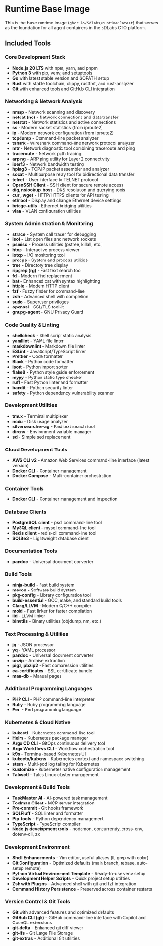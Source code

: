 # Runtime Base Image

This is the base runtime image (`ghcr.io/5dlabs/runtime:latest`) that serves as the foundation for all agent containers in the 5DLabs CTO platform.

## Included Tools

### Core Development Stack
- **Node.js 20 LTS** with npm, yarn, and pnpm
- **Python 3** with pip, venv, and setuptools
- **Go** with latest stable version and GOPATH setup
- **Rust** with stable toolchain, clippy, rustfmt, and rust-analyzer
- **Git** with enhanced tools and GitHub CLI integration

### Networking & Network Analysis
- **nmap** - Network scanning and discovery
- **netcat (nc)** - Network connections and data transfer
- **netstat** - Network statistics and active connections
- **ss** - Modern socket statistics (from iproute2)
- **ip** - Modern network configuration (from iproute2)
- **tcpdump** - Command-line packet analyzer
- **tshark** - Wireshark command-line network protocol analyzer
- **mtr** - Network diagnostic tool combining traceroute and ping
- **traceroute** - Network path tracing
- **arping** - ARP ping utility for Layer 2 connectivity
- **iperf3** - Network bandwidth testing
- **hping3** - TCP/IP packet assembler and analyzer
- **socat** - Multipurpose relay tool for bidirectional data transfer
- **telnet** - User interface to TELNET protocol
- **OpenSSH Client** - SSH client for secure remote access
- **dig, nslookup, host** - DNS resolution and querying tools
- **curl, wget** - HTTP/HTTPS clients for API testing
- **ethtool** - Display and change Ethernet device settings
- **bridge-utils** - Ethernet bridging utilities
- **vlan** - VLAN configuration utilities

### System Administration & Monitoring
- **strace** - System call tracer for debugging
- **lsof** - List open files and network sockets
- **psmisc** - Process utilities (pstree, killall, etc.)
- **htop** - Interactive process viewer
- **iotop** - I/O monitoring tool
- **procps** - System and process utilities
- **tree** - Directory tree display
- **ripgrep (rg)** - Fast text search tool
- **fd** - Modern find replacement
- **bat** - Enhanced cat with syntax highlighting
- **httpie** - Modern HTTP client
- **fzf** - Fuzzy finder for command-line
- **zsh** - Advanced shell with completion
- **sudo** - Superuser privileges
- **openssl** - SSL/TLS toolkit
- **gnupg-agent** - GNU Privacy Guard

### Code Quality & Linting
- **shellcheck** - Shell script static analysis
- **yamllint** - YAML file linter
- **markdownlint** - Markdown file linter
- **ESLint** - JavaScript/TypeScript linter
- **Prettier** - Code formatter
- **Black** - Python code formatter
- **isort** - Python import sorter
- **flake8** - Python style guide enforcement
- **mypy** - Python static type checker
- **ruff** - Fast Python linter and formatter
- **bandit** - Python security linter
- **safety** - Python dependency vulnerability scanner

### Development Utilities
- **tmux** - Terminal multiplexer
- **ncdu** - Disk usage analyzer
- **silversearcher-ag** - Fast text search tool
- **direnv** - Environment variable manager
- **sd** - Simple sed replacement

### Cloud Development Tools
- **AWS CLI v2** - Amazon Web Services command-line interface (latest version)
- **Docker CLI** - Container management
- **Docker Compose** - Multi-container orchestration

### Container Tools
- **Docker CLI** - Container management and inspection

### Database Clients
- **PostgreSQL client** - psql command-line tool
- **MySQL client** - mysql command-line tool
- **Redis client** - redis-cli command-line tool
- **SQLite3** - Lightweight database client

### Documentation Tools
- **pandoc** - Universal document converter

### Build Tools
- **ninja-build** - Fast build system
- **meson** - Software build system
- **pkg-config** - Library configuration tool
- **build-essential** - GCC, make, and standard build tools
- **Clang/LLVM** - Modern C/C++ compiler
- **mold** - Fast linker for faster compilation
- **lld** - LLVM linker
- **binutils** - Binary utilities (objdump, nm, etc.)

### Text Processing & Utilities
- **jq** - JSON processor
- **yq** - YAML processor
- **pandoc** - Universal document converter
- **unzip** - Archive extraction
- **pigz, pbzip2** - Fast compression utilities
- **ca-certificates** - SSL certificate bundle
- **man-db** - Manual pages

### Additional Programming Languages
- **PHP CLI** - PHP command-line interpreter
- **Ruby** - Ruby programming language
- **Perl** - Perl programming language

### Kubernetes & Cloud Native
- **kubectl** - Kubernetes command-line tool
- **Helm** - Kubernetes package manager
- **Argo CD CLI** - GitOps continuous delivery tool
- **Argo Workflows CLI** - Workflow orchestration tool
- **k9s** - Terminal-based Kubernetes UI
- **kubectx/kubens** - Kubernetes context and namespace switching
- **stern** - Multi-pod log tailing for Kubernetes
- **kustomize** - Kubernetes native configuration management
- **Talosctl** - Talos Linux cluster management

### Development & Build Tools
- **TaskMaster AI** - AI-powered task management
- **Toolman Client** - MCP server integration
- **Pre-commit** - Git hooks framework
- **SQLFluff** - SQL linter and formatter
- **Pip-tools** - Python dependency management
- **TypeScript** - TypeScript compiler
- **Node.js development tools** - nodemon, concurrently, cross-env, dotenv-cli, zx

### Development Environment
- **Shell Enhancements** - Vim editor, useful aliases (ll, grep with color)
- **Git Configuration** - Optimized defaults (main branch, rebase, auto-setup remote)
- **Python Virtual Environment Template** - Ready-to-use venv setup
- **Development Helper Scripts** - Quick project setup utilities
- **Zsh with Plugins** - Advanced shell with git and fzf integration
- **Command History Persistence** - Preserved across container restarts

### Version Control & Git Tools
- **Git** with advanced features and optimized defaults
- **GitHub CLI (gh)** - GitHub command-line interface with Copilot and CodeQL extensions
- **git-delta** - Enhanced git diff viewer
- **git-lfs** - Git Large File Storage
- **git-extras** - Additional Git utilities